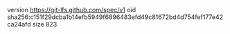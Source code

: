 version https://git-lfs.github.com/spec/v1
oid sha256:c151f29dcba1b14efb5949f6896483efd49c81672bd4d754fef177e42ca24afd
size 823
